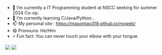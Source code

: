 - 🔭 I’m currently a IT Programming student at NSCC seeking for summer 2024 Co-op.
- 🌱 I’m currently learning C/Java/Python...
- 📫 My personal site : https://masonliao319.github.io/myweb/ 
- 😄 Pronouns: He/Him
- ⚡ Fun fact: You can never touch your elbow with your tongue.

![](https://github-readme-stats.vercel.app/api?username=MasonLiao319&show_icons=true&theme=dark&count_private=true)
![](https://github-readme-stats.vercel.app/api/top-langs/?username=MasonLiao319&theme=dark&layout=compact)









